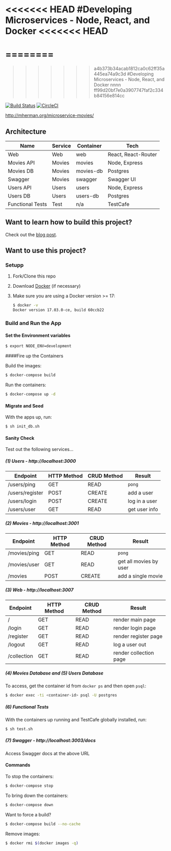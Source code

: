 <<<<<<< HEAD
#Developing Microservices - Node, React, and Docker
<<<<<<< HEAD
=======
========
========
>>>>>>> a4b373b34acab1812ca0c62ff35a445ea74a9c3d
#Developing Microservices - Node, React, and Docker nnnn
>>>>>>> ff99d20bf7e0a3907747faf2c334b84156e814cc

[![Build Status](https://travis-ci.org/mjhea0/microservice-movies.svg?branch=master)](https://travis-ci.org/mjhea0/microservice-movies)
[![CircleCI](https://circleci.com/gh/mjhea0/microservice-movies.svg?style=svg)](https://circleci.com/gh/mjhea0/microservice-movies)

http://mherman.org/microservice-movies/

## Architecture

| Name             | Service | Container | Tech                 |
|------------------|---------|-----------|----------------------|
| Web              | Web     | web       | React, React-Router  |
| Movies API       | Movies  | movies    | Node, Express        |
| Movies DB        | Movies  | movies-db | Postgres             |
| Swagger          | Movies  | swagger   | Swagger UI           |
| Users API        | Users   | users     | Node, Express        |
| Users DB         | Users   | users-db  | Postgres             |
| Functional Tests | Test    | n/a       | TestCafe             |


## Want to learn how to build this project?

Check out the [blog post](http://mherman.org/blog/2017/05/11/developing-microservices-node-react-docker/).

## Want to use this project?

### Setupp

1. Fork/Clone this repo

1. Download [Docker](https://docs.docker.com/docker-for-mac/install/) (if necessary)

1. Make sure you are using a Docker version >= 17:

    ```sh
    $ docker -v
    Docker version 17.03.0-ce, build 60ccb22
    ```

### Build and Run the App

#### Set the Environment variables

```sh
$ export NODE_ENV=development
```

####Fire up the Containers

Build the images:

```sh
$ docker-compose build
```

Run the containers:

```sh
$ docker-compose up -d
```

#### Migrate and Seed

With the apps up, run:

```sh
$ sh init_db.sh
```

#### Sanity Check

Test out the following services...

##### (1) Users - http://localhost:3000

| Endpoint        | HTTP Method | CRUD Method | Result        |
|-----------------|-------------|-------------|---------------|
| /users/ping     | GET         | READ        | `pong`        |
| /users/register | POST        | CREATE      | add a user    |
| /users/login    | POST        | CREATE      | log in a user |
| /users/user     | GET         | READ        | get user info |

##### (2) Movies - http://localhost:3001

| Endpoint      | HTTP Method | CRUD Method | Result                    |
|---------------|-------------|-------------|---------------------------|
| /movies/ping  | GET         | READ        | `pong`                    |
| /movies/user  | GET         | READ        | get all movies by user    |
| /movies       | POST        | CREATE      | add a single movie        |

##### (3) Web - http://localhost:3007

| Endpoint   | HTTP Method | CRUD Method | Result                  |
|-------------|-------------|-------------|------------------------|
| /           | GET         | READ        | render main page       |
| /login      | GET         | READ        | render login page      |
| /register   | GET         | READ        | render register page   |
| /logout     | GET         | READ        | log a user out         |
| /collection | GET         | READ        | render collection page |

##### (4) Movies Database and (5) Users Database

To access, get the container id from `docker ps` and then open `psql`:

```sh
$ docker exec -ti <container-id> psql -U postgres
```

##### (6) Functional Tests

With the containers up running and TestCafe globally installed, run:

```sh
$ sh test.sh
```

##### (7) Swagger - http://localhost:3003/docs

Access Swagger docs at the above URL

#### Commands

To stop the containers:

```sh
$ docker-compose stop
```

To bring down the containers:

```sh
$ docker-compose down
```

Want to force a build?

```sh
$ docker-compose build --no-cache
```

Remove images:

```sh
$ docker rmi $(docker images -q)
```
